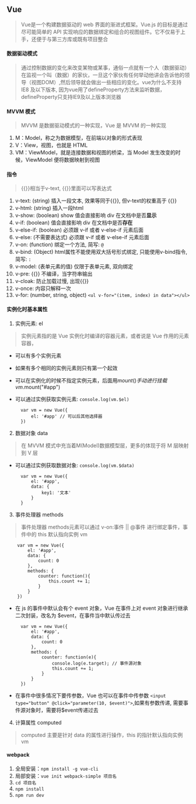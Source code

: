 ## Vue
> Vue是一个构建数据驱动的 web 界面的渐进式框架。Vue.js 的目标是通过尽可能简单的 API 实现响应的数据绑定和组合的视图组件。它不仅易于上手，还便于与第三方库或既有项目整合

#### 数据驱动模式
> 通过控制数据的变化来改变某物或某事，通俗一点就有一个人（数据驱动）在监视一个叫（数据）的家伙，一旦这个家伙有任何举动他讲会告诉他的领导（视图DOM）,然后领导就会做出一些相应的变化。vue为什么不支持 IE8 及以下版本, 因为vue用了defineProperty方法来监听数据，defineProperty只支持IE9及以上版本浏览器

#### MVVM 模式
> MVVM 是数据驱动模式的一种实现，Vue 是 MVVM 的一种实现

1. M：Model，称之为数据模型，在前端以对象的形式表现
2. V：View，视图，也就是 HTML
3. VM：ViewModel，就是连接数据和视图的桥梁，当 Model 发生改变的时候，ViewModel 便将数据映射到视图

#### 指令
> {{}}相当于v-text, {{}}里面可以写表达式

1. v-text: (string) 插入一段文本, 效果等同于{{}}, 但v-text的权重高于 {{}}
2. v-html: (string) 插入一段html
3. v-show: (boolean) show 值会直接影响 div 在文档中是否**显示**
4. v-if: (boolean) 值会直接影响 div 在文档中是否**存在**
5. v-else-if: (boolean) 必须跟 v-if 或者 v-else-if 元素后面
6. v-else: (不需要表达式) 必须跟 v-if 或者 v-else-if 元素后面
7. v-on: (function) 绑定一个方法, 简写: `@`
8. v-bind: (Object) html属性不能使用双大括号形式绑定, 只能使用v-bind指令, 简写: `:`
9. v-model: (表单元素的值) 仅限于表单元素, 双向绑定
10. v-pre: {{}} 不编译，当字符串输出
11. v-cloak: 防止加载过慢, 出现{{}}
12. v-once: 内容只解释一次
13. v-for: (number, string, object) `<ul v-for="(item, index) in data"></ul>`

#### 实例化时基本属性

1. 实例元素: el
> 实例元素指的是 Vue 实例化时编译的容器元素，或者说是 Vue 作用的元素容器，

* 可以有多个实例元素
* 如果有多个相同的实例元素则只有第一个起效
* 可以在实例化的时候不指定实例元素，后面用$mount()手动进行挂载 vm.$mount("#app")
* 可以通过实例获取实例元素: `console.log(vm.$el)`

        var vm = new Vue({
            el: '#app' // 可以后其他选择器
        })

2. 数据对象 data
> 在 MVVM 模式中充当着M(Model)数据模型层，更多的体现于将 M 层映射到 V 层

* 可以通过实例获取数据对象: `console.log(vm.$data)`

        var vm = new Vue({
            el: '#app',
            data: {
                key1: '文本'
            }
        }

3. 事件处理器 methods
> 事件处理器 methods元素可以通过 v-on:事件 || @事件 进行绑定事件，事件中的 this 默认指向实例 vm

        var vm = new Vue({
            el: '#app',
            data: {
                count: 0
            },
            methods: {
                counter: function(){
                    this.count += 1;
                }
            }
        })
* 在 js 的事件中默认会有个 event 对象，Vue 在事件上对 event 对象进行继承二次封装，改名为 $event，在事件当中默认传过去

        var vm = new Vue({
            el: '#app',
            data: {
                count: 0
            },
            methods: {
                counter: function(e){
                    console.log(e.target); // 事件源对象
                    this.count += 1;
                }
            }
        })

* 在事件中很多情况下要传参数，Vue 也可以在事件中传参数
`<input type="button" @click="parameter(10, $event)">`,如果有参数传递, 需要事件源对象时，需要将$event传递过去

4. 计算属性 computed
> computed 主要是针对 data 的属性进行操作，this 的指针默认指向实例 vm













#### webpack

1. 全局安装：`npm install -g vue-cli`
2. 局部安装：`vue init webpack-simple 项目名`
3. `cd 项目名`
4. `npm install`
5. `npm run dev`
